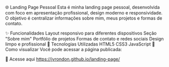🌐 Landing Page Pessoal
Esta é minha landing page pessoal, desenvolvida com foco em apresentação profissional, design moderno e responsividade. O objetivo é centralizar informações sobre mim, meus projetos e formas de contato.

✨ Funcionalidades
Layout responsivo para diferentes dispositivos
Seção "Sobre mim"
Portfólio de projetos
Formas de contato e redes sociais
Design limpo e profissional
🚀 Tecnologias Utilizadas
HTML5
CSS3
JavaScript
📁 Como visualizar
Você pode acessar a página publicada:

🔗 Acesse aqui https://jvrondon.github.io/landing-page/

